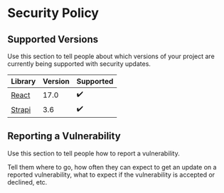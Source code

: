 # Security Policy

## Supported Versions

Use this section to tell people about which versions of your project are currently being supported with security updates.

| Library                                    | Version | Supported          |
|--------------------------------------------|---------|--------------------|
| [React](https://github.com/facebook/react) | 17.0    | :heavy_check_mark: |
| [Strapi](https://github.com/strapi/strapi) | 3.6     | :heavy_check_mark: |

## Reporting a Vulnerability

Use this section to tell people how to report a vulnerability.

Tell them where to go, how often they can expect to get an update on a reported vulnerability, what to expect if the vulnerability is
accepted or declined, etc.